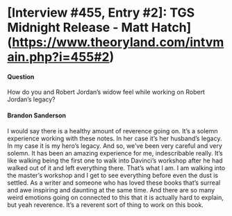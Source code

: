 # [Interview #455, Entry #2]: TGS Midnight Release - Matt Hatch](https://www.theoryland.com/intvmain.php?i=455#2)

#### Question

How do you and Robert Jordan’s widow feel while working on Robert Jordan’s legacy?

#### Brandon Sanderson

I would say there is a healthy amount of reverence going on. It’s a solemn experience working with these notes. In her case it’s her husband’s legacy. In my case it is my hero’s legacy. And so, we’ve been very careful and very solemn. It has been an amazing experience for me, indescribable really. It’s like walking being the first one to walk into Davinci’s workshop after he had walked out of it and left everything there. That’s what I am. I am walking into the master’s workshop and I get to see everything before even the dust is settled. As a writer and someone who has loved these books that’s surreal and awe inspiring and daunting at the same time. And there are so many weird emotions going on connected to this that it is actually hard to explain, but yeah reverence. It’s a reverent sort of thing to work on this book.

